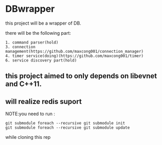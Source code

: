 # DBwrapper
this project will be a wrapper of DB.

there will be the following part:
```
1. command parser(hold)
3. connection management(https://github.com/maxcong001/connection_manager)
4. timer service(doing)(https://github.com/maxcong001/timer)
6. service discovery part(hold)
```
## this project aimed to only depends on libevnet and C++11.

## will realize redis suport


NOTE:you need to run :
```
git submodule foreach --recursive git submodule init
git submodule foreach --recursive git submodule update 
```
while cloning this rep
